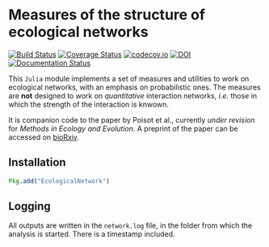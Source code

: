 # Measures of the structure of ecological networks

[![Build Status](https://travis-ci.org/PoisotLab/EcologicalNetwork.jl.svg?branch=master)](https://travis-ci.org/PoisotLab/EcologicalNetwork.jl)
[![Coverage Status](https://coveralls.io/repos/PoisotLab/EcologicalNetwork.jl/badge.svg)](https://coveralls.io/r/PoisotLab/EcologicalNetwork.jl)
[![codecov.io](http://codecov.io/github/PoisotLab/EcologicalNetwork.jl/coverage.svg?branch=master)](http://codecov.io/github/PoisotLab/EcologicalNetwork.jl?branch=master)
[![DOI](https://zenodo.org/badge/doi/10.5281/zenodo.16578.svg)](http://dx.doi.org/10.5281/zenodo.16578)
[![Documentation Status](https://readthedocs.org/projects/probabilisticnetworkjl/badge/?version=latest)](http://probabilisticnetworkjl.readthedocs.org/en/latest/)


This `Julia` module implements a set of measures and utilities to work on
ecological networks, with an emphasis on probabilistic ones. The measures
are **not** designed to work on *quantitative* interaction networks,
*i.e.* those in which the strength of the interaction is knwown.

It is companion code to the paper by Poisot et al., currently *under revision*
for *Methods in Ecology and Evolution*. A preprint of the paper can be accessed
on [bioRxiv][brxpaper].

[brxpaper]: http://biorxiv.org/content/early/2015/03/13/016485

## Installation

``` julia
Pkg.add("EcologicalNetwork")
```

## Logging

All outputs are written in the `network.log` file, in the folder from which the
analysis is started. There is a timestamp included.
